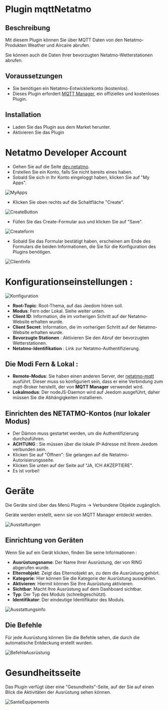 # Plugin mqttNetatmo

## Beschreibung

Mit diesem Plugin können Sie über MQTT Daten von den Netatmo-Produkten Weather und Aircaire abrufen.

Sie können auch die Daten Ihrer bevorzugten Netatmo-Wetterstationen abrufen.

## Voraussetzungen

- Sie benötigen ein Netatmo-Entwicklerkonto (kostenlos).
- Dieses Plugin erfordert [MQTT Manager](https://market.jeedom.com/index.php?v=d&p=market_display&id=4213), ein offizielles und kostenloses Plugin.

## Installation

- Laden Sie das Plugin aus dem Market herunter.
- Aktivieren Sie das Plugin

# Netatmo Developer Account

- Gehen Sie auf die Seite [dev.netatmo](https://dev.netatmo.com/).
- Erstellen Sie ein Konto, falls Sie nicht bereits eines haben.
- Sobald Sie sich in Ihr Konto eingeloggt haben, klicken Sie auf "My Apps".

![MyApps](../images/myapps.png)

- Klicken Sie oben rechts auf die Schaltfläche "Create".

![CreateButton](../images/create.png)

- Füllen Sie das Create-Formular aus und klicken Sie auf "Save".

![Createform](../images/createform.png)

- Sobald Sie das Formular bestätigt haben, erscheinen am Ende des Formulars die beiden Informationen, die Sie für die Konfiguration des Plugins benötigen.

![ClientInfo](../images/clientinfo.png)

# Konfigurationseinstellungen :

![Konfiguration](../images/configuration.png)

- **Root-Topic**: Root-Thema, auf das Jeedom hören soll.
- **Modus**: Fern oder Lokal. Siehe weiter unten.
- **Client ID**: Information, die im vorherigen Schritt auf der Netatmo-Website erhalten wurde.
- **Client Secret**: Information, die im vorherigen Schritt auf der Netatmo-Website erhalten wurde.
- **Bevorzugte Stationen** : Aktivieren Sie den Abruf der bevorzugten Wetterstationen.
- **Netatmo-Identifikation** : Link zur Netatmo-Authentifizierung.

## Die Modi Fern & Lokal :

- **Remote-Modus**: Sie haben einen anderen Server, der [netatmo-mqtt](https://github.com/WoCha-FR/netatmo-mqtt) ausführt. Dieser muss so konfiguriert sein, dass er eine Verbindung zum mqtt-Broker herstellt, der von **MQTT Manager** verwendet wird.
- **Lokalmodus**: Der nodeJS-Daemon wird auf Jeedom ausgeführt, daher müssen Sie die Abhängigkeiten installieren.

## Einrichten des NETATMO-Kontos (nur lokaler Modus)

- Der Dämon muss gestartet werden, um die Authentifizierung durchzuführen.
- **ACHTUNG** : Sie müssen über die lokale IP-Adresse mit Ihrem Jeedom verbunden sein.
- Klicken Sie auf "Öffnen": Sie gelangen auf die Netatmo-Autorisierungsseite.
- Klicken Sie unten auf der Seite auf "JA, ICH AKZEPTIERE".
- Es ist vorbei!

# Geräte

Die Geräte sind über das Menü Plugins → Verbundene Objekte zugänglich.

Geräte werden erstellt, wenn sie von MQTT Manager entdeckt werden.

![Ausstattungen](../images/mesequipements.png)

## Einrichtung von Geräten

Wenn Sie auf ein Gerät klicken, finden Sie seine Informationen :

- **Ausrüstungsname**: Der Name Ihrer Ausrüstung, der von RING abgerufen wurde.
- **Elternobjekt**: Zeigt das Elternobjekt an, zu dem die Ausrüstung gehört.
- **Kategorie**: Hier können Sie die Kategorie der Ausrüstung auswählen.
- **Aktivieren**: Hiermit können Sie Ihre Ausrüstung aktivieren.
- **Sichtbar**: Macht Ihre Ausrüstung auf dem Dashboard sichtbar.
- **Typ**: Der Typ des Moduls (schreibgeschützt).
- **Identifikator**: Der eindeutige Identifikator des Moduls.

![Ausstattungsinfo](../images/infoequipement.png)

## Die Befehle

Für jede Ausrüstung können Sie die Befehle sehen, die durch die automatische Entdeckung erstellt wurden.

![BefehleAusrüstung](../images/commandesequipement.png)

# Gesundheitsseite

Das Plugin verfügt über eine "Gesundheits"-Seite, auf der Sie auf einen Blick die Aktivitäten der Ausrüstung sehen können.

![SanteEquipements](../images/sante.png)
